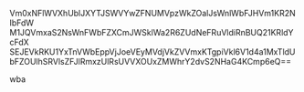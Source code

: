 Vm0xNFlWVXhUblJXYTJSWVYwZFNUMVpzWkZOalJsWnlWbFJHVm1KR2NIbFdW
M1JQVmxaS2NsWnFWbFZXCmJWSklWa2R6ZUdNeFRuVldiRnBUQ21KRldYcFdX
SEJEVkRKU1YxTnVWbEppVjJoeVEyMVdjVkZVVmxKTgpiVkl6V1d4a1MxTldU
bFZOUlhSRVlsZFJlRmxzUlRsUVVXOUxZMWhrY2dvS2NHaG4KCmp6eQ==

wba